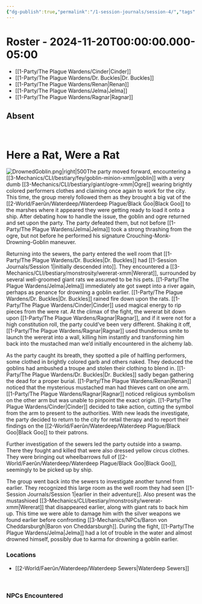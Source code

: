 ```yaml
---
{"dg-publish":true,"permalink":"/1-session-journals/session-4/","tags":["journal"],"created":"2025-02-23T00:03:02.875-05:00","updated":"2025-02-24T20:30:02.760-05:00"}
---
```


# Roster - 2024-11-20T00:00:00.000-05:00



- [[1-Party/The Plague Wardens/Cinder\|Cinder]]
- [[1-Party/The Plague Wardens/Dr. Buckles\|Dr. Buckles]]
- [[1-Party/The Plague Wardens/Renan\|Renan]]
- [[1-Party/The Plague Wardens/Jelma\|Jelma]]
- [[1-Party/The Plague Wardens/Ragnar\|Ragnar]]

## Absent
<br>

# Here a Rat, Were a Rat


![DrownedGoblin.png|right|500](/img/user/z_Assets/DrownedGoblin.png)The party moved forward, encountering a [[3-Mechanics/CLI/bestiary/fey/goblin-minion-xmm\|goblin]] with a very dumb [[3-Mechanics/CLI/bestiary/giant/ogre-xmm\|Ogre]] wearing brightly colored performers clothes and claiming once again to work for the city.  This time, the group merely followed them as they brought a big vat of the [[2-World/Faerûn/Waterdeep/Waterdeep Plague/Black Goo\|Black Goo]] to the marshes where it appeared they were getting ready to load it onto a ship.  After debating how to handle the issue, the goblin and ogre returned and set upon the party.  The party defeated them, but not before [[1-Party/The Plague Wardens/Jelma\|Jelma]] took a strong thrashing from the ogre, but not before he performed his signature Crouching-Monk-Drowning-Goblin maneuver. 

Returning into the sewers, the party entered the well room that [[1-Party/The Plague Wardens/Dr. Buckles\|Dr. Buckles]] had [[1-Session Journals/Session 1\|initially descended into]].  They encountered a [[3-Mechanics/CLI/bestiary/monstrosity/wererat-xmm\|Wererat]], surrounded by several well-groomed giant rats we assumed to be his pets.  [[1-Party/The Plague Wardens/Jelma\|Jelma]] immediately ate got swept into a river again, perhaps as penance for drowning a goblin earlier. [[1-Party/The Plague Wardens/Dr. Buckles\|Dr. Buckles]] rained fire down upon the rats.  [[1-Party/The Plague Wardens/Cinder\|Cinder]] used magical energy to rip pieces from the were rat.  At the climax of the fight, the wererat bit down upon [[1-Party/The Plague Wardens/Ragnar\|Ragnar]], and if it were not for a high constitution roll, the party could’ve been very different.  Shaking it off, [[1-Party/The Plague Wardens/Ragnar\|Ragnar]] used thunderous smite to launch the wererat into a wall, killing him instantly and transforming him back into the mustached man we’d initially encountered in the alchemy lab.

As the party caught its breath, they spotted a pile of halfling performers, some clothed in brightly colored garb and others naked.  They deduced the goblins had ambushed a troupe and stolen their clothing to blend in.  [[1-Party/The Plague Wardens/Dr. Buckles\|Dr. Buckles]] sadly began gathering the dead for a proper burial. [[1-Party/The Plague Wardens/Renan\|Renan]] noticed that the mysterious mustached man had thieves cant on one arm.  [[1-Party/The Plague Wardens/Ragnar\|Ragnar]] noticed religious symbolism on the other arm but was unable to pinpoint the exact origin.  [[1-Party/The Plague Wardens/Cinder\|Cinder]] decided to take action, cutting the symbol from the arm to present to the authorities. With new leads the investigate, the party decided to return to the city for retail therapy and to report their findings on the [[2-World/Faerûn/Waterdeep/Waterdeep Plague/Black Goo\|Black Goo]] to their patrons.

Further investigation of the sewers led the party outside into a swamp. There they fought and killed that were also dressed yellow circus clothes. They were bringing out wheelbarrows full of [[2-World/Faerûn/Waterdeep/Waterdeep Plague/Black Goo\|Black Goo]], seemingly to be picked up by ship.

The group went back into the sewers to investigate another tunnel from earlier. They recognized this large room as the well room they had seen [[1-Session Journals/Session 1\|earlier in their adventure]]. Also present was the mustashioed  [[3-Mechanics/CLI/bestiary/monstrosity/wererat-xmm\|Wererat]] that disappeared earlier, along with giant rats to back him up. This time we were able to damage him with the silver weapons we found earlier before confronting [[3-Mechanics/NPCs/Baron von Cheddarsburgh\|Baron von Cheddarsburgh]]. During the fight, [[1-Party/The Plague Wardens/Jelma\|Jelma]] had a lot of trouble in the water and almost drowned himself, possibly due to karma for drowning a goblin earlier.


### Locations

- [[2-World/Faerûn/Waterdeep/Waterdeep Sewers\|Waterdeep Sewers]]
<br>

### NPCs Encountered



